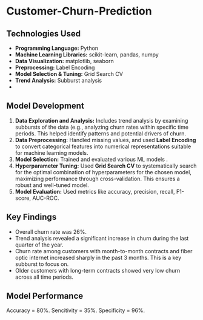 # Customer-Churn-Prediction

## Technologies Used

*   **Programming Language:** Python
*   **Machine Learning Libraries:** scikit-learn, pandas, numpy
*   **Data Visualization:** matplotlib, seaborn
*   **Preprocessing:** Label Encoding
*   **Model Selection & Tuning:** Grid Search CV
*   **Trend Analysis:** Subburst analysis
*   
## Model Development

1.  **Data Exploration and Analysis:** Includes trend analysis by examining subbursts of the data (e.g., analyzing churn rates within specific time periods. This helped identify patterns and potential drivers of churn.
2.  **Data Preprocessing:** Handled missing values, and used **Label Encoding** to convert categorical features into numerical representations suitable for machine learning models.
3.  **Model Selection:** Trained and evaluated various ML models .
4.  **Hyperparameter Tuning:** Used **Grid Search CV** to systematically search for the optimal combination of hyperparameters for the chosen model, maximizing performance through cross-validation. This ensures a robust and well-tuned model.
5.  **Model Evaluation:** Used metrics like accuracy, precision, recall, F1-score, AUC-ROC.

## Key Findings

*   Overall churn rate was 26%.
*   Trend analysis revealed a significant increase in churn during the last quarter of the year.
*   Churn rate among customers with month-to-month contracts and fiber optic internet increased sharply in the past 3 months. This is a key subburst to focus on.
*   Older customers with long-term contracts showed very low churn across all time periods.

## Model Performance

Accuracy = 80%.
Sencitivity = 35%.
Specificity = 96%.
